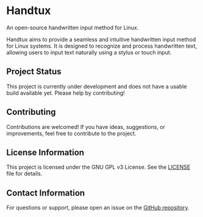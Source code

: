 # Handtux

An open-source handwritten input method for Linux.

Handtux aims to provide a seamless and intuitive handwritten input method for Linux systems. It is designed to recognize and process handwritten text, allowing users to input text naturally using a stylus or touch input.

## Project Status

This project is currently under development and does not have a usable build available yet. Please help by contributing!

## Contributing

Contributions are welcomed! If you have ideas, suggestions, or improvements, feel free to contribute to the project.

## License Information

This project is licensed under the GNU GPL v3 License. See the [LICENSE](LICENSE) file for details.

## Contact Information

For questions or support, please open an issue on the [GitHub repository](https://github.com/0jrx4b8/handtux/issues).
